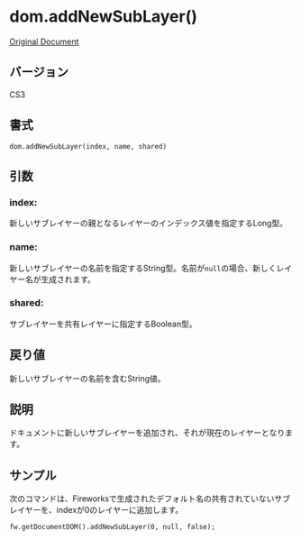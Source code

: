 # dom.addNewSubLayer()

[Original Document](http://help.adobe.com/en_US/fireworks/cs/extend/WS656C2AB5-46D8-47a8-AC07-431D42F49A02.html)

## バージョン

CS3

## 書式

```
dom.addNewSubLayer(index, name, shared)
```

## 引数

### index:

新しいサブレイヤーの親となるレイヤーのインデックス値を指定するLong型。

### name:

新しいサブレイヤーの名前を指定するString型。名前が```null```の場合、新しくレイヤー名が生成されます。

### shared:

サブレイヤーを共有レイヤーに指定するBoolean型。

## 戻り値

新しいサブレイヤーの名前を含むString値。

## 説明

ドキュメントに新しいサブレイヤーを追加され、それが現在のレイヤーとなります。

## サンプル

次のコマンドは、Fireworksで生成されたデフォルト名の共有されていないサブレイヤーを、indexが0のレイヤーに追加します。

```
fw.getDocumentDOM().addNewSubLayer(0, null, false);
```
